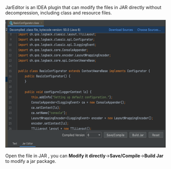 JarEditor is an IDEA plugin that can modify the files in JAR directly without decompression, including class and resource files.

<img src="./img/JarEditorShow.png" width="600" height="400" />

Open the file in JAR , you can **Modify it directly**->**Save/Compile**->**Build Jar** to modify a jar package.
